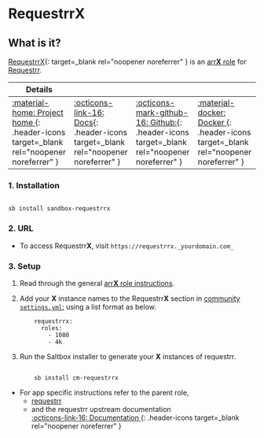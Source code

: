 # Requestrr**X**

## What is it?

[RequestrrX](https://github.com/darkalfx/requestrr){: target=_blank rel="noopener noreferrer" } is an [arr**X** role](../../community/apps/arrx.md) for [Requestrr](../../sandbox/apps/requestrr.md).

| Details     |             |             |             |
|-------------|-------------|-------------|-------------|
| [:material-home: Project home ](https://github.com/darkalfx/requestrr){: .header-icons target=_blank rel="noopener noreferrer" } | [:octicons-link-16: Docs](https://github.com/darkalfx/requestrr/wiki){: .header-icons target=_blank rel="noopener noreferrer" } | [:octicons-mark-github-16: Github:](https://github.com/darkalfx/requestrr){: .header-icons target=_blank rel="noopener noreferrer" } | [:material-docker: Docker ](https://hub.docker.com/r/hotio/requestrr){: .header-icons target=_blank rel="noopener noreferrer" }|

### 1. Installation

``` shell

sb install sandbox-requestrrx

```

### 2. URL

- To access Requestrr**X**, visit `https://requestrrx._yourdomain.com_`

### 3. Setup

1. Read through the general [arr**X** role instructions](../../community/apps/arrx.md).

2. Add your **X** instance names to the Requestrr**X** section in [community `settings.yml`:](../../community/settings.md) using a list format as below.

    ``` { .yaml }
        requestrrx:
          roles:
            - 1080
            - 4k
    ```

3. Run the Saltbox installer to generate your **X** instances of requestrr.

      ``` { .shell }

          sb install cm-requestrrx

      ```

- For app specific instructions refer to the parent role,
     - [requestrr](../../sandbox/apps/requestrr.md)<Br/>
     - and the requestrr upstream documentation <BR/>
       [:octicons-link-16: Documentation ](https://github.com/darkalfx/requestrr/wiki){: .header-icons target=_blank rel="noopener noreferrer" }

